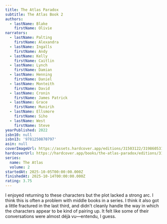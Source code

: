 ```yaml
---
title: The Atlas Paradox
subtitle: The Atlas Book 2
authors:
  - lastName: Blake
    firstName: Olivie
narrators:
  - lastName: Palting
    firstName: Alexandra
  - lastName: Ingalls
    firstName: Andy
  - lastName: Kelly
    firstName: Caitlin
  - lastName: Lynch
    firstName: Damian
  - lastName: Henning
    firstName: Daniel
  - lastName: Monteith
    firstName: David
  - lastName: Cronin
    firstName: James Patrick
  - lastName: Grace
    firstName: Munirih
  - lastName: Ellsmore
    firstName: Siho
  - lastName: West
    firstName: Steve
yearPublished: 2022
isbn10: null
isbn13: '9781250870797'
asin: null
coverImageUrl: https://assets.hardcover.app/editions/31503122/3198605312472758.jpg
hardcoverUrl: https://hardcover.app/books/the-atlas-paradox/editions/31503122
series:
  name: The Atlas
  volume: 2
startedAt: 2025-10-05T00:00:00.000Z
finishedAt: 2025-10-14T00:00:00.000Z
rating: 3.75
---
```


I enjoyed returning to these characters but the plot lacked a strong arc. I think this is often a problem with middle books in a series. I think it also got a little fractured in the last third, and didn't cleanly handle the way in which the characters appear to be kind of pairing up. It felt like some of their conversations were almost déjà vu—entendu, I guess.
